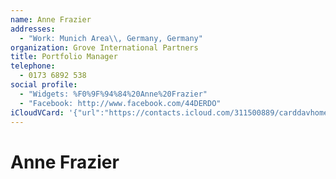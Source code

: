 ```yaml
---
name: Anne Frazier
addresses:
  - "Work: Munich Area\\, Germany, Germany"
organization: Grove International Partners
title: Portfolio Manager
telephone:
  - 0173 6892 538
social profile:
  - "Widgets: %F0%9F%94%84%20Anne%20Frazier"
  - "Facebook: http://www.facebook.com/44DERDO"
iCloudVCard: '{"url":"https://contacts.icloud.com/311500889/carddavhome/card/MDIxMTNjNDktNWQzYi00MWY0LWEyZmUtNTdjYzFjYTA2YmIy.vcf","etag":"\"kmfhblhr\"","data":"BEGIN:VCARD\r\nVERSION:3.0\r\nFN:\r\nN:Frazier;Anne;;;\r\nUID:02113c49-5d3b-41f4-a2fe-57cc1ca06bb2\r\nADR;TYPE=WORK:;;;Munich Area\\, Germany;;;Germany;\r\nPRODID:ez-vcard 0.9.13-fc\r\nREV:2025-04-03T22:09:04Z\r\nORG:Grove International Partners;\r\nTITLE:Portfolio Manager\r\nPHOTO;VALUE=uri:https://d2ojpxxtu63wzl.cloudfront.net/static/2587d008e7596c\r\n e41b99c5b555e88dcc_978c5f3e5a1074bb3ad6fe0e582cda762137f7ec1fea502faa1fe21c\r\n 40136003\r\nTEL;TYPE=CELL:0173 6892 538\r\nX-SOCIALPROFILE;TYPE=widgets:x-apple:%F0%9F%94%84%20Anne%20Frazier\r\nX-SOCIALPROFILE;TYPE=facebook;X-USER=44DERDO;X-USERID=558003298;X-DISPLAYNA\r\n ME=Deniz Guevara:http://www.facebook.com/44DERDO\r\nEND:VCARD"}'
---
```

# Anne Frazier